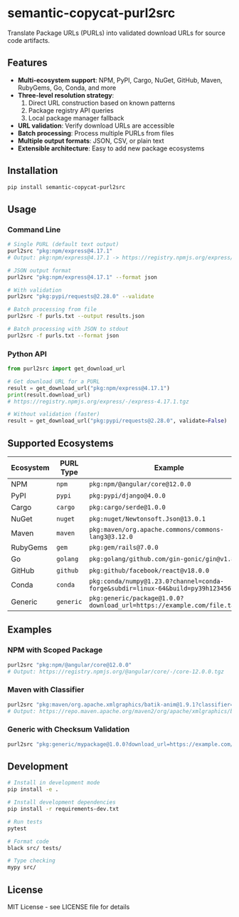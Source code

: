 # semantic-copycat-purl2src

Translate Package URLs (PURLs) into validated download URLs for source code artifacts.

## Features

- **Multi-ecosystem support**: NPM, PyPI, Cargo, NuGet, GitHub, Maven, RubyGems, Go, Conda, and more
- **Three-level resolution strategy**:
  1. Direct URL construction based on known patterns
  2. Package registry API queries
  3. Local package manager fallback
- **URL validation**: Verify download URLs are accessible
- **Batch processing**: Process multiple PURLs from files
- **Multiple output formats**: JSON, CSV, or plain text
- **Extensible architecture**: Easy to add new package ecosystems

## Installation

```bash
pip install semantic-copycat-purl2src
```

## Usage

### Command Line

```bash
# Single PURL (default text output)
purl2src "pkg:npm/express@4.17.1"
# Output: pkg:npm/express@4.17.1 -> https://registry.npmjs.org/express/-/express-4.17.1.tgz

# JSON output format
purl2src "pkg:npm/express@4.17.1" --format json

# With validation
purl2src "pkg:pypi/requests@2.28.0" --validate

# Batch processing from file
purl2src -f purls.txt --output results.json

# Batch processing with JSON to stdout
purl2src -f purls.txt --format json
```

### Python API

```python
from purl2src import get_download_url

# Get download URL for a PURL
result = get_download_url("pkg:npm/express@4.17.1")
print(result.download_url)
# https://registry.npmjs.org/express/-/express-4.17.1.tgz

# Without validation (faster)
result = get_download_url("pkg:pypi/requests@2.28.0", validate=False)
```

## Supported Ecosystems

| Ecosystem | PURL Type | Example |
|-----------|-----------|---------|
| NPM | `npm` | `pkg:npm/@angular/core@12.0.0` |
| PyPI | `pypi` | `pkg:pypi/django@4.0.0` |
| Cargo | `cargo` | `pkg:cargo/serde@1.0.0` |
| NuGet | `nuget` | `pkg:nuget/Newtonsoft.Json@13.0.1` |
| Maven | `maven` | `pkg:maven/org.apache.commons/commons-lang3@3.12.0` |
| RubyGems | `gem` | `pkg:gem/rails@7.0.0` |
| Go | `golang` | `pkg:golang/github.com/gin-gonic/gin@v1.8.0` |
| GitHub | `github` | `pkg:github/facebook/react@v18.0.0` |
| Conda | `conda` | `pkg:conda/numpy@1.23.0?channel=conda-forge&subdir=linux-64&build=py39h1234567_0` |
| Generic | `generic` | `pkg:generic/package@1.0.0?download_url=https://example.com/file.tar.gz` |

## Examples

### NPM with Scoped Package
```bash
purl2src "pkg:npm/@angular/core@12.0.0"
# Output: https://registry.npmjs.org/@angular/core/-/core-12.0.0.tgz
```

### Maven with Classifier
```bash
purl2src "pkg:maven/org.apache.xmlgraphics/batik-anim@1.9.1?classifier=sources"
# Output: https://repo.maven.apache.org/maven2/org/apache/xmlgraphics/batik-anim/1.9.1/batik-anim-1.9.1-sources.jar
```

### Generic with Checksum Validation
```bash
purl2src "pkg:generic/mypackage@1.0.0?download_url=https://example.com/pkg.tar.gz&checksum=sha256:abcd1234..."
```

## Development

```bash
# Install in development mode
pip install -e .

# Install development dependencies
pip install -r requirements-dev.txt

# Run tests
pytest

# Format code
black src/ tests/

# Type checking
mypy src/
```

## License

MIT License - see LICENSE file for details
